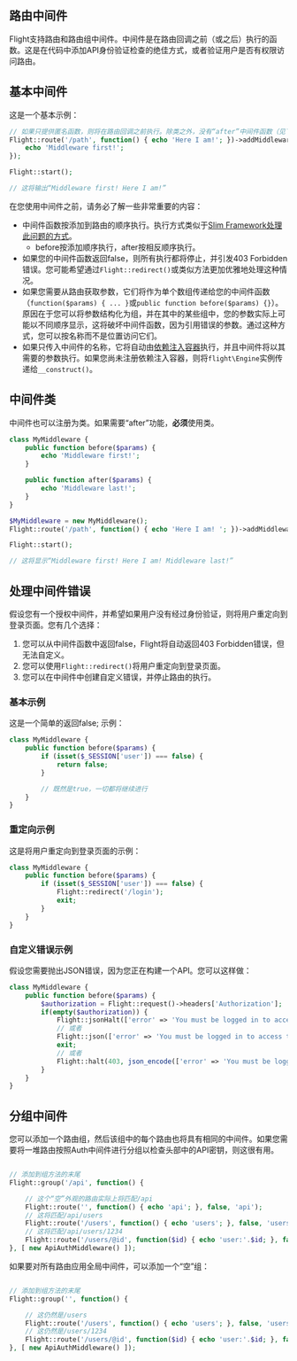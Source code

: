 ## 路由中间件

Flight支持路由和路由组中间件。中间件是在路由回调之前（或之后）执行的函数。这是在代码中添加API身份验证检查的绝佳方式，或者验证用户是否有权限访问路由。

## 基本中间件

这是一个基本示例：

```php
// 如果只提供匿名函数，则将在路由回调之前执行。除类之外，没有“after”中间件函数（见下文）
Flight::route('/path', function() { echo 'Here I am!'; })->addMiddleware(function() {
	echo 'Middleware first!';
});

Flight::start();

// 这将输出“Middleware first! Here I am!”
```

在您使用中间件之前，请务必了解一些非常重要的内容：
- 中间件函数按添加到路由的顺序执行。执行方式类似于[Slim Framework处理此问题的方式](https://www.slimframework.com/docs/v4/concepts/middleware.html#how-does-middleware-work)。
   - before按添加顺序执行，after按相反顺序执行。
- 如果您的中间件函数返回false，则所有执行都将停止，并引发403 Forbidden错误。您可能希望通过`Flight::redirect()`或类似方法更加优雅地处理这种情况。
- 如果您需要从路由获取参数，它们将作为单个数组传递给您的中间件函数（`function($params) { ... }`或`public function before($params) {}`）。原因在于您可以将参数结构化为组，并在其中的某些组中，您的参数实际上可能以不同顺序显示，这将破坏中间件函数，因为引用错误的参数。通过这种方式，您可以按名称而不是位置访问它们。
- 如果只传入中间件的名称，它将自动由[依赖注入容器](dependency-injection-container)执行，并且中间件将以其需要的参数执行。如果您尚未注册依赖注入容器，则将`flight\Engine`实例传递给`__construct()`。

## 中间件类

中间件也可以注册为类。如果需要“after”功能，**必须**使用类。

```php
class MyMiddleware {
	public function before($params) {
		echo 'Middleware first!';
	}

	public function after($params) {
		echo 'Middleware last!';
	}
}

$MyMiddleware = new MyMiddleware();
Flight::route('/path', function() { echo 'Here I am! '; })->addMiddleware($MyMiddleware); // 也可以->addMiddleware([ $MyMiddleware, $MyMiddleware2 ]);

Flight::start();

// 这将显示“Middleware first! Here I am! Middleware last!”
```

## 处理中间件错误

假设您有一个授权中间件，并希望如果用户没有经过身份验证，则将用户重定向到登录页面。您有几个选择：

1. 您可以从中间件函数中返回false，Flight将自动返回403 Forbidden错误，但无法自定义。
1. 您可以使用`Flight::redirect()`将用户重定向到登录页面。
1. 您可以在中间件中创建自定义错误，并停止路由的执行。

### 基本示例

这是一个简单的返回false; 示例：
```php
class MyMiddleware {
	public function before($params) {
		if (isset($_SESSION['user']) === false) {
			return false;
		}

		// 既然是true，一切都将继续进行
	}
}
```

### 重定向示例

这是将用户重定向到登录页面的示例：
```php
class MyMiddleware {
	public function before($params) {
		if (isset($_SESSION['user']) === false) {
			Flight::redirect('/login');
			exit;
		}
	}
}
```

### 自定义错误示例

假设您需要抛出JSON错误，因为您正在构建一个API。您可以这样做：
```php
class MyMiddleware {
	public function before($params) {
		$authorization = Flight::request()->headers['Authorization'];
		if(empty($authorization)) {
			Flight::jsonHalt(['error' => 'You must be logged in to access this page.'], 403);
			// 或者
			Flight::json(['error' => 'You must be logged in to access this page.'], 403);
			exit;
			// 或者
			Flight::halt(403, json_encode(['error' => 'You must be logged in to access this page.']);
		}
	}
}
```

## 分组中间件

您可以添加一个路由组，然后该组中的每个路由也将具有相同的中间件。如果您需要将一堆路由按照Auth中间件进行分组以检查头部中的API密钥，则这很有用。

```php

// 添加到组方法的末尾
Flight::group('/api', function() {

	// 这个“空”外观的路由实际上将匹配/api
	Flight::route('', function() { echo 'api'; }, false, 'api');
	// 这将匹配/api/users
    Flight::route('/users', function() { echo 'users'; }, false, 'users');
	// 这将匹配/api/users/1234
	Flight::route('/users/@id', function($id) { echo 'user:'.$id; }, false, 'user_view');
}, [ new ApiAuthMiddleware() ]);
```

如果要对所有路由应用全局中间件，可以添加一个“空”组：

```php

// 添加到组方法的末尾
Flight::group('', function() {

	// 这仍然是/users
	Flight::route('/users', function() { echo 'users'; }, false, 'users');
	// 这仍然是/users/1234
	Flight::route('/users/@id', function($id) { echo 'user:'.$id; }, false, 'user_view');
}, [ new ApiAuthMiddleware() ]);
```